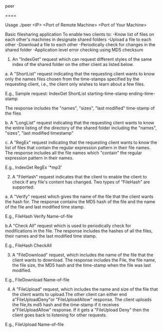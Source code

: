 peer

====

Usage ./peer \<IP\> \<Port of Remote Machine\> \<Port of Your Machine\>

Basic filesharing application
 To enable two clients to:
-Know list of files on each other's machines in designate shared folders 
-Upload a file to each other
-Download a file to each other
-Periodically check for changes in the shared folder
-Application level error checking using MD5 checksum

1. An "IndexGet" request which can request different styles of the same index of the shared folder on the other client as listed below.	

a. A "ShortList" request indicating that the requesting client wants to know only the names files chosen from the time-stamps specified by the requesting client, i.e., the client only wishes to learn about a few files. 	

E.g., Sample request: IndexGet ShortList starting-time-stamp ending-time-stamp 	

The response includes the "names", "sizes", "last modified" time-stamp of the files 	

b. A "LongList" request indicating that the requesting client wants to know the entire listing of the directory of the shared folder including the "names", "sizes", "last modified timestamp" 	

c. A "RegEx" request indicating that the requesting client wants to know the list of files that contain the regular expression pattern in their file names. The response includes all the file names which "contain" the regular expression pattern in their names. 	

E.g., IndexGet RegEx '*mp3'

2. A "FileHash" request indicates that the client to enable the client to check if any file's content has changed. Two types of "FileHash" are supported: 	

a. A "Verify" request which gives the name of the file that the client wants the hash for. The response contains the MD5 hash of the file and the name of the file and last modified time stamp. 	

E.g., FileHash Verify Name-of-file 	

b.A "Check All" request which is used to periodically check for modifications in the file. The response includes the hashes of all the files, their names and the last modified time stamp. 	

E.g., FileHash CheckAll 	

3. A "FileDownload" request, which includes the name of the file that the client wants to download. The response includes the File, the file name, the file size, the MD5 hash and the time-stamp when the file was last modified.

E.g., FileDownload Name-of-file 	

4. A "FileUpload" request, which includes the name and size of the file that the client wants to upload.The other client can either end a"FileUploadDeny"or "FileUploadAllow" response. The client uploads the file,its md5 hash and the time-stamp if it receives a"FileUploadAllow" response. If it gets a "FileUpload Deny" then the client goes back to listening for other requests. 

E.g., FileUpload Name-of-file 	
